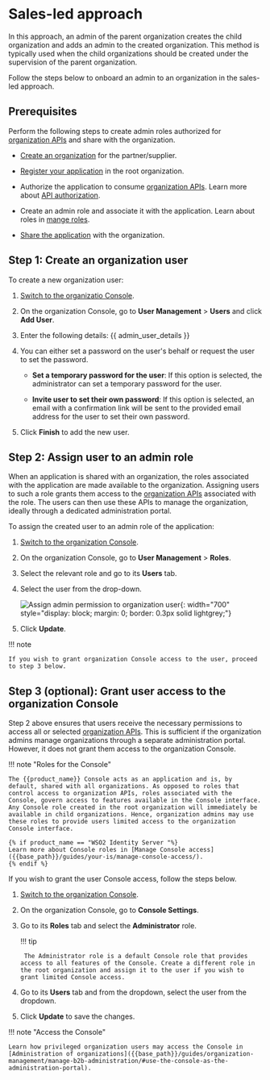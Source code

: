 # Sales-led approach

In this approach, an admin of the parent organization creates the child organization and adds an admin to the created organization. This method is typically used when the child organizations should be created under the supervision of the parent organization.

Follow the steps below to onboard an admin to an organization in the sales-led approach.

## Prerequisites

Perform the following steps to create admin roles authorized for [organization APIs]({{base_path}}/apis/organization-apis/)  and share with the organization.

- [Create an organization]({{base_path}}/guides/organization-management/manage-organizations/#create-an-organization) for the partner/supplier.

- [Register your application]({{base_path}}/guides/applications/) in the root organization.

- Authorize the application to consume [organization APIs]({{base_path}}/apis/organization-apis/). Learn more about [API authorization]({{base_path}}/guides/authorization/api-authorization/api-authorization/).

- Create an admin role and associate it with the application. Learn about roles in [mange roles]({{base_path}}/guides/users/manage-roles/).

- [Share the application]({{base_path}}/guides/organization-management/share-applications/) with the organization.

## Step 1: Create an organization user

To create a new organization user:

1. [Switch to the organizatio Console]({{base_path}}/guides/organization-management/manage-organizations/#switch-to-an-organization).

2. On the organization Console, go to **User Management** > **Users** and click **Add User**.

3. Enter the following details: {{ admin_user_details }}

4. You can either set a password on the user's behalf or request the user to set the password.

    - **Set a temporary password for the user**: If this option is selected, the administrator can set a temporary password for the user.

    - **Invite user to set their own password**: If this option is selected, an email with a confirmation link will be sent to the provided email address for the user to set their own password.

5. Click **Finish** to add the new user.

## Step 2: Assign user to an admin role

When an application is shared with an organization, the roles associated with the application are made available to the organization. Assigning users to such a role grants them access to the [organization APIs]({{base_path}}/apis/organization-apis/) associated with the role. The users can then use these APIs to manage the organization, ideally through a dedicated administration portal.

To assign the created user to an admin role of the application:

1. [Switch to the organization Console]({{base_path}}/guides/organization-management/manage-organizations/#switch-to-an-organization).

2. On the organization Console, go to **User Management** > **Roles**.

3. Select the relevant role and go to its **Users** tab.

4. Select the user from the drop-down.

    ![Assign admin permission to organization user]({{base_path}}/assets/img/guides/organization/manage-organizations/assign-admin-permissions.png){: width="700" style="display: block; margin: 0; border: 0.3px solid lightgrey;"}

5. Click **Update**.

!!! note

    If you wish to grant organization Console access to the user, proceed to step 3 below.

## Step 3 (optional): Grant user access to the organization Console

Step 2 above ensures that users receive the necessary permissions to access all or selected [organization APIs]({{base_path}}/apis/organization-apis/). This is sufficient if the organization admins manage organizations through a separate administration portal. However, it does not grant them access to the organization Console.

!!! note "Roles for the Console"

    The {{product_name}} Console acts as an application and is, by default, shared with all organizations. As opposed to roles that control access to organization APIs, roles associated with the Console, govern access to features available in the Console interface. Any Console role created in the root organization will immediately be available in child organizations. Hence, organization admins may use these roles to provide users limited access to the organization Console interface.
    
    {% if product_name == "WSO2 Identity Server "%}
    Learn more about Console roles in [Manage Console access]({{base_path}}/guides/your-is/manage-console-access/).
    {% endif %}

If you wish to grant the user Console access, follow the steps below.

1. [Switch to the organization Console]({{base_path}}/guides/organization-management/manage-organizations/#switch-to-an-organization).

2. On the organization Console, go to **Console Settings**.

3. Go to its **Roles** tab and select the **Administrator** role.

    !!! tip
        
        The Administrator role is a default Console role that provides access to all features of the Console. Create a different role in the root organization and assign it to the user if you wish to grant limited Console access.

4. Go to its **Users** tab and from the dropdown, select the user from the dropdown.

5. Click **Update** to save the changes.

!!! note "Access the Console"

    Learn how privileged organization users may access the Console in [Administration of organizations]({{base_path}}/guides/organization-management/manage-b2b-administration/#use-the-console-as-the-administration-portal).
